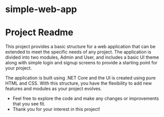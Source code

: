 # simple-web-app
<!DOCTYPE html>
<html>
<head>
	<title>Readme</title>
</head>
<body>
	<h1>Project Readme</h1>
	<p>This project provides a basic structure for a web application that can be extended to meet the specific needs of any project. The application is divided into two modules, Admin and User, and includes a basic UI theme along with simple login and signup screens to provide a starting point for your project.</p>
	<p>The application is built using .NET Core and the UI is created using pure HTML and CSS. With this structure, you have the flexibility to add new features and modules as your project evolves.</p>
	<ul>
		<li>Feel free to explore the code and make any changes or improvements that you see fit.</li>
		<li>Thank you for your interest in this project!</li>
	</ul>
</body>
</html>
